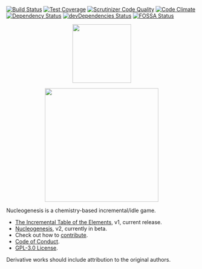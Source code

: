 [![Build Status](https://travis-ci.org/angarg12/nucleogenesis.svg?branch=master)](https://travis-ci.org/angarg12/nucleogenesis)
[![Test Coverage](https://codeclimate.com/github/angarg12/nucleogenesis/badges/coverage.svg)](https://codeclimate.com/github/angarg12/nucleogenesis/coverage)
[![Scrutinizer Code Quality](https://scrutinizer-ci.com/g/angarg12/nucleogenesis/badges/quality-score.png?b=master)](https://scrutinizer-ci.com/g/angarg12/nucleogenesis/?branch=master)
[![Code Climate](https://codeclimate.com/github/angarg12/incremental_table_elements/badges/gpa.svg)](https://codeclimate.com/github/angarg12/incremental_table_elements)
[![Dependency Status](https://gemnasium.com/badges/github.com/angarg12/nucleogenesis.svg)](https://gemnasium.com/github.com/angarg12/nucleogenesis)
[![devDependencies Status](https://david-dm.org/angarg12/nucleogenesis/dev-status.svg)](https://david-dm.org/angarg12/nucleogenesis?type=dev)
[![FOSSA Status](https://app.fossa.io/api/projects/git%2Bhttps%3A%2F%2Fgithub.com%2Fangarg12%2Fnucleogenesis.svg?type=shield)](https://app.fossa.io/projects/git%2Bhttps%3A%2F%2Fgithub.com%2Fangarg12%2Fnucleogenesis?ref=badge_shield)

<p align="center">
<img width="155" heigth="155" src="https://rawgit.com/angarg12/nucleogenesis/master/img/logo.svg"/>
</p>
<p align="center">
<img  width="300" src="https://rawgit.com/angarg12/nucleogenesis/master/img/title.png"/>
</p>

Nucleogenesis is a chemistry-based incremental/idle game.

* [The Incremental Table of the Elements](https://angarg12.github.io/IncrementalTableElements/), v1, current release.
* [Nucleogenesis](https://angarg12.github.io/nucleogenesis/), v2, currently in beta.
* Check out how to [contribute](CONTRIBUTING.md).
* [Code of Conduct](CODE_OF_CONDUCT.md).
* [GPL-3.0 License](LICENSE).

Derivative works should include attribution to the original authors.

